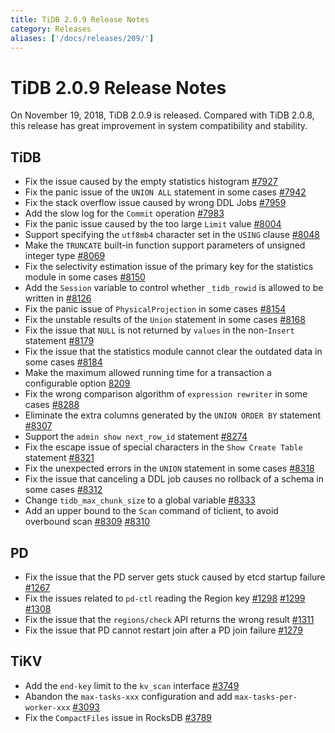 ```yaml
---
title: TiDB 2.0.9 Release Notes
category: Releases
aliases: ['/docs/releases/209/']
---
```


# TiDB 2.0.9 Release Notes

On November 19, 2018, TiDB 2.0.9 is released. Compared with TiDB 2.0.8, this release has great improvement in system compatibility and stability.

## TiDB

- Fix the issue caused by the empty statistics histogram [#7927](https://github.com/pingcap/tidb/pull/7927)
- Fix the panic issue of the `UNION ALL` statement in some cases [#7942](https://github.com/pingcap/tidb/pull/7942)
- Fix the stack overflow issue caused by wrong DDL Jobs [#7959](https://github.com/pingcap/tidb/pull/7959)
- Add the slow log for the `Commit` operation [#7983](https://github.com/pingcap/tidb/pull/7983)
- Fix the panic issue caused by the too large `Limit` value [#8004](https://github.com/pingcap/tidb/pull/8004)
- Support specifying the `utf8mb4` character set in the `USING` clause [#8048](https://github.com/pingcap/tidb/pull/8048)
- Make the `TRUNCATE` built-in function support parameters of unsigned integer type [#8069](https://github.com/pingcap/tidb/pull/8069)
- Fix the selectivity estimation issue of the primary key for the statistics module in some cases [#8150](https://github.com/pingcap/tidb/pull/8150)
- Add the `Session` variable to control whether `_tidb_rowid` is allowed to be written in [#8126](https://github.com/pingcap/tidb/pull/8126)
- Fix the panic issue of `PhysicalProjection` in some cases [#8154](https://github.com/pingcap/tidb/pull/8154)
- Fix the unstable results of the `Union` statement in some cases [#8168](https://github.com/pingcap/tidb/pull/8168)
- Fix the issue that `NULL` is not returned by `values` in the non-`Insert` statement [#8179](https://github.com/pingcap/tidb/pull/8179)
- Fix the issue that the statistics module cannot clear the outdated data in some cases [#8184](https://github.com/pingcap/tidb/pull/8184)
- Make the maximum allowed running time for a transaction a configurable option [8209](https://github.com/pingcap/tidb/pull/8209)
- Fix the wrong comparison algorithm of `expression rewriter` in some cases [#8288](https://github.com/pingcap/tidb/pull/8288)
- Eliminate the extra columns generated by the `UNION ORDER BY` statement [#8307](https://github.com/pingcap/tidb/pull/8307)
- Support the `admin show next_row_id` statement [#8274](https://github.com/pingcap/tidb/pull/8274)
- Fix the escape issue of special characters in the `Show Create Table` statement [#8321](https://github.com/pingcap/tidb/pull/8321)
- Fix the unexpected errors in the `UNION` statement in some cases [#8318](https://github.com/pingcap/tidb/pull/8318)
- Fix the issue that canceling a DDL job causes no rollback of a schema in some cases [#8312](https://github.com/pingcap/tidb/pull/8312)
- Change `tidb_max_chunk_size` to a global variable [#8333](https://github.com/pingcap/tidb/pull/8333)
- Add an upper bound to the `Scan` command of ticlient, to avoid overbound scan [#8309](https://github.com/pingcap/tidb/pull/8309) [#8310](https://github.com/pingcap/tidb/pull/8310)

## PD

- Fix the issue that the PD server gets stuck caused by etcd startup failure [#1267](https://github.com/pingcap/pd/pull/1267)
- Fix the issues related to `pd-ctl` reading the Region key [#1298](https://github.com/pingcap/pd/pull/1298) [#1299](https://github.com/pingcap/pd/pull/1299) [#1308](https://github.com/pingcap/pd/pull/1308)
- Fix the issue that the `regions/check` API returns the wrong result [#1311](https://github.com/pingcap/pd/pull/1311)
- Fix the issue that PD cannot restart join after a PD join failure [#1279](https://github.com/pingcap/pd/pull/1279)

## TiKV

- Add the `end-key` limit to the `kv_scan` interface [#3749](https://github.com/tikv/tikv/pull/3749)
- Abandon the `max-tasks-xxx` configuration and add `max-tasks-per-worker-xxx` [#3093](https://github.com/tikv/tikv/pull/3093)
- Fix the `CompactFiles` issue in RocksDB [#3789](https://github.com/tikv/tikv/pull/3789)